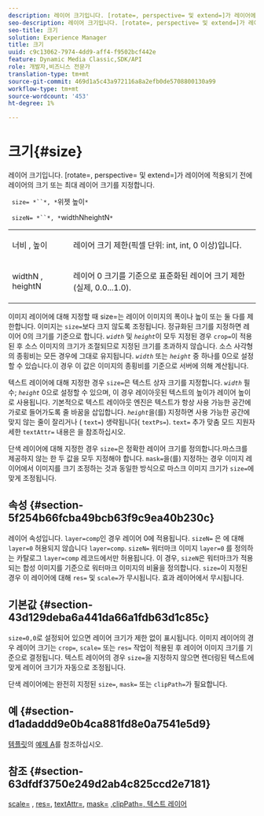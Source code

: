 ```yaml
---
description: 레이어 크기입니다. [rotate=, perspective= 및 extend=]가 레이어에 적용되기 전에 레이어의 크기 또는 최대 레이어 크기를 지정합니다.
seo-description: 레이어 크기입니다. [rotate=, perspective= 및 extend=]가 레이어에 적용되기 전에 레이어의 크기 또는 최대 레이어 크기를 지정합니다.
seo-title: 크기
solution: Experience Manager
title: 크기
uuid: c9c13062-7974-4dd9-aff4-f9502bcf442e
feature: Dynamic Media Classic,SDK/API
role: 개발자,비즈니스 전문가
translation-type: tm+mt
source-git-commit: 469d1a5c43a972116a8a2efb0de5708800130a99
workflow-type: tm+mt
source-wordcount: '453'
ht-degree: 1%

---
```



# 크기{#size}

레이어 크기입니다. [rotate=, perspective= 및 extend=]가 레이어에 적용되기 전에 레이어의 크기 또는 최대 레이어 크기를 지정합니다.

` size= *``*, *`위젯 높이`*`

` sizeN= *``*, *`widthNheightN`*`

<table id="simpletable_FBE17D736F93485AA0053BF447B4CC9F"> 
 <tr class="strow"> 
  <td class="stentry"> <p> <span class="codeph"> <span class="varname"> 너비  </span>,  <span class="varname"> 높이  </span> </span> </p> </td> 
  <td class="stentry"> <p>레이어 크기 제한(픽셀 단위: int, int, 0 이상)입니다. </p> </td> 
 </tr> 
 <tr class="strow"> 
  <td class="stentry"> <p> <span class="codeph"> <span class="varname"> widthN  </span>,  <span class="varname"> heightN  </span> </span> </p> </td> 
  <td class="stentry"> <p>레이어 0 크기를 기준으로 표준화된 레이어 크기 제한(실제, 0.0...1.0). </p> </td> 
 </tr> 
</table>

이미지 레이어에 대해 지정할 때 size=는 레이어 이미지의 폭이나 높이 또는 둘 다를 제한합니다. 이미지는 `size=`보다 크지 않도록 조정됩니다. 정규화된 크기를 지정하면 레이어 0의 크기를 기준으로 합니다. *`width`* 및 *`height`*&#x200B;이 모두 지정된 경우 `crop=`이 적용된 후 소스 이미지의 크기가 조절되므로 지정된 크기를 초과하지 않습니다. 소스 사각형의 종횡비는 모든 경우에 그대로 유지됩니다. *`width`* 또는 *`height`* 중 하나를 0으로 설정할 수 있습니다.이 경우 이 값은 이미지의 종횡비를 기준으로 서버에 의해 계산됩니다.

텍스트 레이어에 대해 지정한 경우 `size=`은 텍스트 상자 크기를 지정합니다. *`width`* 필수; *`height`* 0으로 설정할 수 있으며, 이 경우 레이아웃된 텍스트의 높이가 레이어 높이로 사용됩니다. 기본적으로 텍스트 레이아웃 엔진은 텍스트가 항상 사용 가능한 공간에 가로로 들어가도록 줄 바꿈을 삽입합니다. *`height`*&#x200B;을(를) 지정하면 사용 가능한 공간에 맞지 않는 줄이 잘리거나 ( `text=`) 생략됩니다( `textPs=`). `text=` 추가 맞춤 모드 지원자세한  `textAttr=` 내용은 을 참조하십시오.

단색 레이어에 대해 지정한 경우 `size=`은 정확한 레이어 크기를 정의합니다.마스크를 제공하지 않는 한 두 값을 모두 지정해야 합니다. `mask=`을(를) 지정하는 경우 이미지 레이어에서 이미지를 크기 조정하는 것과 동일한 방식으로 마스크 이미지 크기가 `size=`에 맞게 조정됩니다.

## 속성 {#section-5f254b66fcba49bcb63f9c9ea40b230c}

레이어 속성입니다. `layer=comp`인 경우 레이어 0에 적용됩니다. `sizeN=` 은 에 대해  `layer=0` 허용되지 않습니다  `layer=comp`. `sizeN=` 워터마크 이미지 `layer=0` 를 정의하는 카탈로그  `layer=comp` 레코드에서만 허용됩니다. 이 경우, `sizeN`은 워터마크가 적용되는 합성 이미지를 기준으로 워터마크 이미지의 비율을 정의합니다. `size=`이 지정된 경우 이 레이어에 대해 `res=` 및 `scale=`가 무시됩니다. 효과 레이어에서 무시됩니다.

## 기본값 {#section-43d129deba6a441da66a1fdb63d1c85c}

`size=0,0`로 설정되어 있으면 레이어 크기가 제한 없이 표시됩니다. 이미지 레이어의 경우 레이어 크기는 `crop=`, `scale=` 또는 `res=` 작업이 적용된 후 레이어 이미지 크기를 기준으로 결정됩니다. 텍스트 레이어의 경우 `size=`을 지정하지 않으면 렌더링된 텍스트에 맞게 레이어 크기가 자동으로 조정됩니다.

단색 레이어에는 완전히 지정된 `size=`, `mask=` 또는 `clipPath=`가 필요합니다.

## 예 {#section-d1adaddd9e0b4ca881fd8e0a7541e5d9}

[템플릿](../../../../../is-api/http-ref/image-serving-api-ref/c-http-protocol-reference/c-templates/c-templates.md#concept-3cd2d2adae0e41b2979b9640244d4d3e)의 [예제 A](../../../../../is-api/http-ref/image-serving-api-ref/c-http-protocol-reference/c-templates/r-example-a.md#reference-c78ea82e8a1646738e764fa6685dfbac)를 참조하십시오.

## 참조 {#section-63dfdf3750e249d2ab4c825ccd2e7181}

[scale=](../../../../../is-api/http-ref/image-serving-api-ref/c-http-protocol-reference/c-command-reference/r-is-http-scale.md#reference-098c30cea1764f189e6f7c7e400cc065) ,  [res=](../../../../../is-api/http-ref/image-serving-api-ref/c-http-protocol-reference/c-command-reference/r-res.md#reference-3d6fe416801148dea0f786f2b5169e55),  [textAttr=](../../../../../is-api/http-ref/image-serving-api-ref/c-http-protocol-reference/c-command-reference/r-textattr.md#reference-ff00484fa3244286abeff34911f7ec0d),  [mask=](../../../../../is-api/http-ref/image-serving-api-ref/c-http-protocol-reference/c-command-reference/r-mask.md#reference-922254e027404fb890b850e2723ee06e)  [ ](../../../../../is-api/http-ref/image-serving-api-ref/c-http-protocol-reference/c-command-reference/r-clippath.md#reference-8139b1b52dc54749b51b109521ddf83d)  [,clipPath=, 텍스트 레이어](../../../../../is-api/http-ref/image-serving-api-ref/c-http-protocol-reference/c-text-formatting/r-text-layers.md#reference-47e78cfb18134db5ab09e17af14a6a8f)
